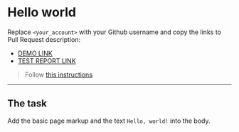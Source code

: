 # Hello world
Replace `<your_account>` with your Github username and copy the links to Pull Request description:
- [DEMO LINK](https://Hamuud.github.io/layout_hello-world/)
- [TEST REPORT LINK](https://Hamuud.github.io/layout_hello-world/report/html_report/)

> Follow [this instructions](https://mate-academy.github.io/layout_task-guideline/#how-to-solve-the-layout-tasks-on-github)
___

## The task 
Add the basic page markup and the text `Hello, world!` into the body.
